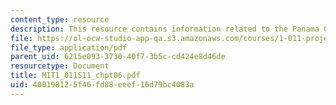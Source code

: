 ```yaml
---
content_type: resource
description: This resource contains information related to the Panama Canal.
file: https://ol-ocw-studio-app-qa.s3.amazonaws.com/courses/1-011-project-evaluation-spring-2011/400198125f46fd88eeef16d79bc4083a_MIT1_011S11_chpt06.pdf
file_type: application/pdf
parent_uid: 6215e093-3730-40f7-3b5c-cd424e8d46de
resourcetype: Document
title: MIT1_011S11_chpt06.pdf
uid: 40019812-5f46-fd88-eeef-16d79bc4083a
---
```

